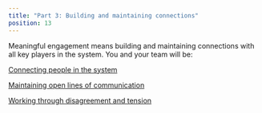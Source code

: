 ```yaml
---
title: "Part 3: Building and maintaining connections"
position: 13
---
```


Meaningful engagement means building and maintaining connections with all key players in the system. You and your team will be:

[Connecting people in the system](/part-3-connecting-people-in-the-system)

[Maintaining open lines of communication](/part-3-maintaining-open-lines-of-communication)

[Working through disagreement and tension](/part-3-working-through-disagreement-and-tension)
